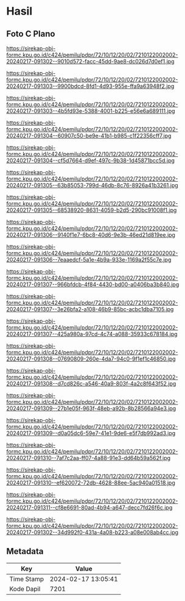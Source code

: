 # Hasil

## Foto C Plano

https://sirekap-obj-formc.kpu.go.id/c424/pemilu/pdpr/72/10/12/20/02/7210122002002-20240217-091302--9010d572-facc-45dd-9ae8-dc026d7d0ef1.jpg

https://sirekap-obj-formc.kpu.go.id/c424/pemilu/pdpr/72/10/12/20/02/7210122002002-20240217-091303--9900bdcd-8fd1-4d93-955e-ffa9a63948f2.jpg

https://sirekap-obj-formc.kpu.go.id/c424/pemilu/pdpr/72/10/12/20/02/7210122002002-20240217-091303--4b5fd93e-5388-4001-b225-e56e6a689111.jpg

https://sirekap-obj-formc.kpu.go.id/c424/pemilu/pdpr/72/10/12/20/02/7210122002002-20240217-091304--60907c50-be9e-41b1-b985-c1f22356cff7.jpg

https://sirekap-obj-formc.kpu.go.id/c424/pemilu/pdpr/72/10/12/20/02/7210122002002-20240217-091304--cf5d7664-d9ef-497c-9b38-1d45871bcc5d.jpg

https://sirekap-obj-formc.kpu.go.id/c424/pemilu/pdpr/72/10/12/20/02/7210122002002-20240217-091305--63b85053-799d-46db-8c76-8926a41b3261.jpg

https://sirekap-obj-formc.kpu.go.id/c424/pemilu/pdpr/72/10/12/20/02/7210122002002-20240217-091305--68538920-8631-4059-b2d5-290bc91008f1.jpg

https://sirekap-obj-formc.kpu.go.id/c424/pemilu/pdpr/72/10/12/20/02/7210122002002-20240217-091306--9140f1e7-6bc8-40d6-9e3b-46ed21d819ee.jpg

https://sirekap-obj-formc.kpu.go.id/c424/pemilu/pdpr/72/10/12/20/02/7210122002002-20240217-091306--7eaaedcf-5a1e-4b9a-933e-1169a2f55c7e.jpg

https://sirekap-obj-formc.kpu.go.id/c424/pemilu/pdpr/72/10/12/20/02/7210122002002-20240217-091307--966bfdcb-4f84-4430-bd00-a0406ba3b840.jpg

https://sirekap-obj-formc.kpu.go.id/c424/pemilu/pdpr/72/10/12/20/02/7210122002002-20240217-091307--3e26bfa2-a108-46b9-85bc-acbc1dba7105.jpg

https://sirekap-obj-formc.kpu.go.id/c424/pemilu/pdpr/72/10/12/20/02/7210122002002-20240217-091307--425a980a-97cd-4c74-a088-35933c678184.jpg

https://sirekap-obj-formc.kpu.go.id/c424/pemilu/pdpr/72/10/12/20/02/7210122002002-20240217-091308--07690809-260e-4da7-94c0-9f1ef1c46850.jpg

https://sirekap-obj-formc.kpu.go.id/c424/pemilu/pdpr/72/10/12/20/02/7210122002002-20240217-091308--d7cd826c-a546-40a9-803f-4a2c8f643f52.jpg

https://sirekap-obj-formc.kpu.go.id/c424/pemilu/pdpr/72/10/12/20/02/7210122002002-20240217-091309--27b1e05f-963f-48eb-a92b-8b28566a94e3.jpg

https://sirekap-obj-formc.kpu.go.id/c424/pemilu/pdpr/72/10/12/20/02/7210122002002-20240217-091309--d0a05dc6-59e7-41e1-9de6-e5f7db992ad3.jpg

https://sirekap-obj-formc.kpu.go.id/c424/pemilu/pdpr/72/10/12/20/02/7210122002002-20240217-091310--7af7c2aa-ff07-4a88-91e3-dd64b59a562f.jpg

https://sirekap-obj-formc.kpu.go.id/c424/pemilu/pdpr/72/10/12/20/02/7210122002002-20240217-091310--ef620072-72db-4628-88ee-5ac940a01518.jpg

https://sirekap-obj-formc.kpu.go.id/c424/pemilu/pdpr/72/10/12/20/02/7210122002002-20240217-091311--cf8e6691-80ad-4b94-a647-decc7fd26f6c.jpg

https://sirekap-obj-formc.kpu.go.id/c424/pemilu/pdpr/72/10/12/20/02/7210122002002-20240217-091302--34d992f0-431a-4a08-b223-a08e008ab4cc.jpg


## Metadata

| Key        | Value               |
| ---------- | ------------------- |
| Time Stamp | 2024-02-17 13:05:41 |
| Kode Dapil | 7201                |



